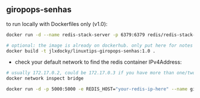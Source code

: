 ## giropops-senhas

to run locally with Dockerfiles only (v1.0):

```sh
docker run -d --name redis-stack-server -p 6379:6379 redis/redis-stack-server:latest
```

```sh
# optional: the image is already on dockerhub. only put here for notes
docker build -t jlxdocky/linuxtips-giropops-senhas:1.0 .
```

- check your default network to find the redis container IPv4Address:

```sh
# usually 172.17.0.2, could be 172.17.0.3 if you have more than one/two containers running
docker network inspect bridge
```

```sh
docker run -d -p 5000:5000 -e REDIS_HOST="your-redis-ip-here" --name giropops-senhas jlxdocky/linuxtips-giropops-senhas:1.0
```

